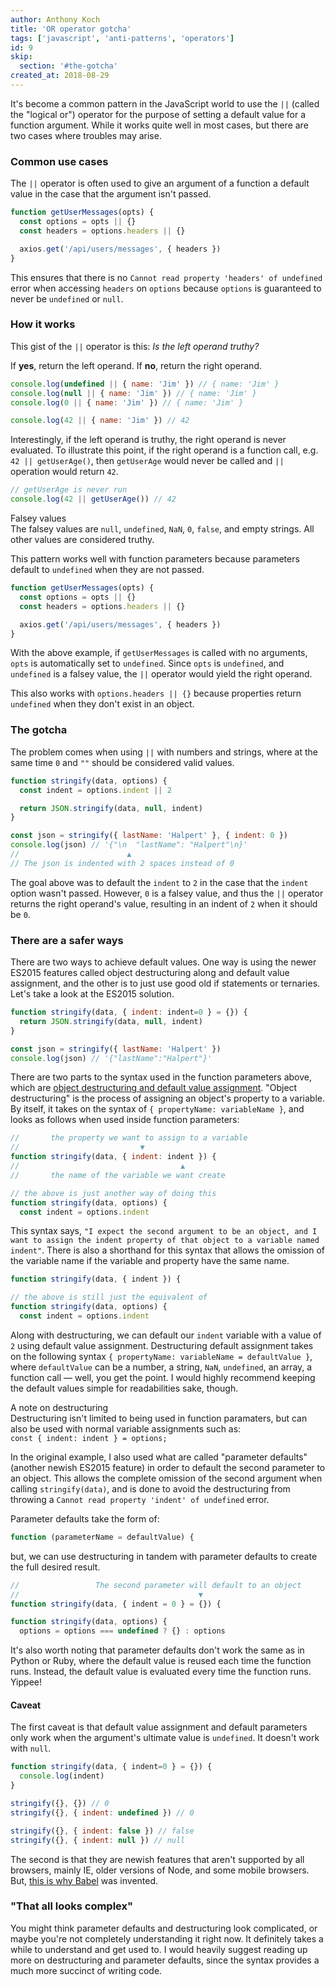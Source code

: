 ```yaml
---
author: Anthony Koch
title: 'OR operator gotcha'
tags: ['javascript', 'anti-patterns', 'operators']
id: 9
skip:
  section: '#the-gotcha'
created_at: 2018-08-29
---
```


It's become a common pattern in the JavaScript world to use the `||` (called the "logical or") operator for the purpose of setting a default value for a function argument. While it works quite well in most cases, but there are two cases where troubles may arise.

<!-- endexcerpt -->

<!-- 0 6px 9px -2px rgba(0,0,0,0.3), 0 20px 50px -2px rgba(0,0,0,0.6) -->

### Common use cases

The `||` operator is often used to give an argument of a function a default value in the case that the argument isn't passed.

```js
function getUserMessages(opts) {
  const options = opts || {}
  const headers = options.headers || {}

  axios.get('/api/users/messages', { headers })
}
```

This ensures that there is no `Cannot read property 'headers' of undefined` error when accessing `headers` on `options` because `options` is guaranteed to never be `undefined` or `null`.

### How it works

This gist of the `||` operator is this: *Is the left operand truthy?*

If **yes**, return the left operand. If **no**, return the right operand.

```js
console.log(undefined || { name: 'Jim' }) // { name: 'Jim' }
console.log(null || { name: 'Jim' }) // { name: 'Jim' }
console.log(0 || { name: 'Jim' }) // { name: 'Jim' }

console.log(42 || { name: 'Jim' }) // 42
```

Interestingly, if the left operand is truthy, the right operand is never evaluated. To illustrate this point, if the right operand is a function call, e.g. `42 || getUserAge()`, then `getUserAge` would never be called and `||` operation would return `42`.

```js
// getUserAge is never run
console.log(42 || getUserAge()) // 42
```

<div>
  <div class="Aside has-tagSpacing">
    <div class="Aside-content">
      <div class="Aside-tag  [ Tag is-absolute ]">Falsey values</div>
        The falsey values are <code>null</code>, <code>undefined</code>, <code>NaN</code>, <code>0</code>, <code>false</code>, and empty strings. All other values are considered truthy.
    </div>
  </div>
</div>

This pattern works well with function parameters because parameters default to `undefined` when they are not passed.

```js
function getUserMessages(opts) {
  const options = opts || {}
  const headers = options.headers || {}

  axios.get('/api/users/messages', { headers })
}
```

With the above example, if `getUserMessages` is called with no arguments, `opts` is automatically set to `undefined`. Since `opts` is `undefined`, and `undefined` is a falsey value, the `||` operator would yield the right operand.

This also works with `options.headers || {}` because properties return `undefined` when they don't exist in an object.


### The gotcha

The problem comes when using `||` with numbers and strings, where at the same time `0` and `""` should be considered valid values.

```js
function stringify(data, options) {
  const indent = options.indent || 2

  return JSON.stringify(data, null, indent)
}

const json = stringify({ lastName: 'Halpert' }, { indent: 0 })
console.log(json) // ​​​​'{"​​​​\n  "lastName": "Halpert"​​​​​​​​​\n}'
//                        ▲
// The json is indented with 2 spaces instead of 0
```

The goal above was to default the `indent` to `2` in the case that the `indent` option wasn't passed. However, `0` is a falsey value, and thus the `||` operator returns the right operand's value, resulting in an indent of `2` when it should be `0`.


### There are a safer ways

There are two ways to achieve default values. One way is using the newer ES2015 features called object destructuring along and default value assignment, and the other is to just use good old if statements or ternaries. Let's take a look at the ES2015 solution.

```js
function stringify(data, { indent: indent=0 } = {}) {
  return JSON.stringify(data, null, indent)
}

const json = stringify({ lastName: 'Halpert' })
console.log(json) // '{"lastName":"Halpert"}'
```

There are two parts to the syntax used in the function parameters above, which are [object destructuring and default value assignment](https://hacks.mozilla.org/2015/05/es6-in-depth-destructuring/). "Object destructuring" is the process of assigning an object's property to a variable. By itself, it takes on the syntax of `{ propertyName: variableName }`, and looks as follows when used inside function parameters:

```js
//       the property we want to assign to a variable
//                           ▼
function stringify(data, { indent: indent }) {
//                                    ▲
//       the name of the variable we want create

// the above is just another way of doing this
function stringify(data, options) {
  const indent = options.indent
```

<!-- This syntax says,  -->

<!--<div style="font-size: 20px; line-height: 1.5; font-family: Georgia; max-width: 800px;" class="u-pb6 u-pt4  u-mxauto md-fullWidth">
&ldquo;	I expect the second argument to be an object, and I want to you take the indent property of that object and assign it to a variable named indent
</div>-->

<!-- There is also a shorthand that can be used, which accomplishes the exact same task, but allows us to omit the variable name. -->

This syntax says, `"I expect the second argument to be an object, and I want to assign the indent property of that object to a variable named indent"`. There is also a shorthand for this syntax that allows the omission of the variable name if the variable and property have the same name.

```js
function stringify(data, { indent }) {

// the above is still just the equivalent of
function stringify(data, options) {
  const indent = options.indent
```

Along with destructuring, we can default our `indent` variable with a value of `2` using default value assignment. Destructuring default assignment takes on the following syntax `{ propertyName: variableName = defaultValue }`, where `defaultValue` can be a number, a string, `NaN`, `undefined`, an array, a function call — well, you get the point. I would highly recommend keeping the default values simple for readabilities sake, though.

<div>
  <div class="Aside">
    <div class="Aside-content">
      <div class="Aside-tag  [ Tag is-absolute ]">A note on destructuring</div>
        Destructuring isn't limited to being used in function paramaters, but can also be used with normal variable assignments such as:
        <br>
        <code>const { indent: indent } = options;</code>
    </div>
  </div>
</div>

In the original example, I also used what are called "parameter defaults" (another newish ES2015 feature) in order to default the second parameter to an object. This allows the complete omission of the second argument when calling `stringify(data)`, and is done to avoid the destructuring from throwing a `Cannot read property 'indent' of undefined` error.

Parameter defaults take the form of:

```js
function (parameterName = defaultValue) {
```

but, we can use destructuring in tandem with parameter defaults to create the full desired result.

```js
//                 The second parameter will default to an object
//                                        ▼
function stringify(data, { indent = 0 } = {}) {

function stringify(data, options) {
  options = options === undefined ? {} : options
```

It's also worth noting that parameter defaults don't work the same as in Python or Ruby, where the default value is reused each time the function runs. Instead, the default value is evaluated every time the function runs. Yippee!


#### Caveat

The first caveat is that default value assignment and default parameters only work when the argument's ultimate value is `undefined`. It doesn't work with `null`.

```js
function stringify(data, { indent=0 } = {}) {
  console.log(indent)
}

stringify({}, {}) // 0
stringify({}, { indent: undefined }) // 0

stringify({}, { indent: false }) // false
stringify({}, { indent: null }) // null
```

The second is that they are newish features that aren't supported by all browsers, mainly IE, older versions of Node, and some mobile browsers. But, [this is why Babel](https://babeljs.io/) was invented.


### "That all looks complex"

You might think parameter defaults and destructuring look complicated, or maybe you're not completely understanding it right now. It definitely takes a while to understand and get used to. I would heavily suggest reading up more on destructuring and parameter defaults, since the syntax provides a much more succinct of writing code.

